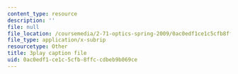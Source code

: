 ```yaml
---
content_type: resource
description: ''
file: null
file_location: /coursemedia/2-71-optics-spring-2009/0ac0edf1ce1c5cfb8ffccdbeb9b069ce_s8XKzciLgak.vtt
file_type: application/x-subrip
resourcetype: Other
title: 3play caption file
uid: 0ac0edf1-ce1c-5cfb-8ffc-cdbeb9b069ce
---
```

